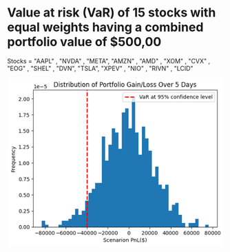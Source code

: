 # Value at risk (VaR) of 15 stocks with equal weights having a combined portfolio value of $500,00

Stocks = "AAPL" , "NVDA" , "META", "AMZN" , "AMD" , "XOM" , "CVX" , "EOG" , "SHEL" , "DVN", "TSLA", "XPEV" , "NIO" , "RIVN" , "LCID"

![alt text](https://github.com/aviyankh/Stock-Portfolio-Risk-Analysis/blob/main/output.png)
